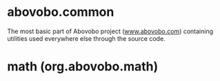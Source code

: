 abovobo.common
==============

The most basic part of Abovobo project (www.abovobo.com) containing utilities used everywhere else
through the source code.

# math (org.abovobo.math)
